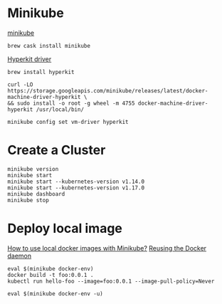 # Minikube

[minikube](https://github.com/kubernetes/minikube)

```
brew cask install minikube
```

[Hyperkit driver](https://minikube.sigs.k8s.io/docs/reference/drivers/hyperkit/)

```
brew install hyperkit

curl -LO https://storage.googleapis.com/minikube/releases/latest/docker-machine-driver-hyperkit \
&& sudo install -o root -g wheel -m 4755 docker-machine-driver-hyperkit /usr/local/bin/

minikube config set vm-driver hyperkit
```

# Create a Cluster

```
minikube version
minikube start
minikube start --kubernetes-version v1.14.0
minikube start --kubernetes-version v1.17.0
minikube dashboard
minikube stop
```

# Deploy local image

[How to use local docker images with Minikube?](https://stackoverflow.com/questions/42564058/how-to-use-local-docker-images-with-minikube)
[Reusing the Docker daemon](https://github.com/kubernetes/minikube/blob/0c616a6b42b28a1aab8397f5a9061f8ebbd9f3d9/README.md#reusing-the-docker-daemon)

```
eval $(minikube docker-env)
docker build -t foo:0.0.1 .
kubectl run hello-foo --image=foo:0.0.1 --image-pull-policy=Never

eval $(minikube docker-env -u)
```
